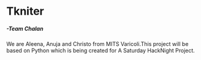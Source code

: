 # Tkniter
##### -Team Chalan
 We are Aleena, Anuja and Christo from MITS Varicoli.This project will be based on Python which is being created for A Saturday HackNight Project.
 
